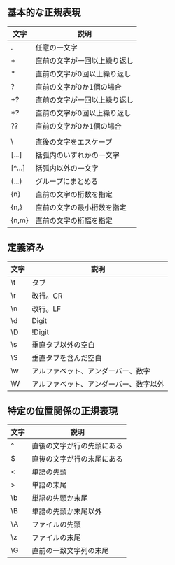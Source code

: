 ## 基本的な正規表現
| 文字 | 説明 |
| -- | -- |
| .        | 任意の一文字 |
| +        | 直前の文字が一回以上繰り返し |
| *        | 直前の文字が0回以上繰り返し |
| ?        | 直前の文字が0か1個の場合 |
| +?       | 直前の文字が一回以上繰り返し |
| *?       | 直前の文字が0回以上繰り返し |
| ??       | 直前の文字が0か1個の場合 |
| |        | OR演算子 |
| \        | 直後の文字をエスケープ |
| [...]    | 括弧内のいずれかの一文字 |
| [^...]   | 括弧内以外の一文字 |
| (...)    | グループにまとめる |
| {n}      | 直前の文字の桁数を指定 |
| {n,}     | 直前の文字の最小桁数を指定 |
| {n,m}    | 直前の文字の桁幅を指定 |

## 定義済み
| 文字 | 説明 |
| -- | -- |
| \t       | タブ |
| \r       | 改行。CR |
| \n       | 改行。LF |
| \d       | Digit |
| \D       | !Digit |
| \s       | 垂直タブ以外の空白 |
| \S       | 垂直タブを含んだ空白 |
| \w       | アルファベット、アンダーバー、数字 |
| \W       | アルファベット、アンダーバー、数字以外 |

## 特定の位置関係の正規表現
| 文字 | 説明 |
| -- | -- |
| ^        | 直後の文字が行の先頭にある |
| $        | 直後の文字が行の末尾にある |
| \<       | 単語の先頭 |
| \>       | 単語の末尾 |
| \b       | 単語の先頭か末尾 |
| \B       | 単語の先頭か末尾以外 |
| \A       | ファイルの先頭 |
| \z       | ファイルの末尾 |
| \G       | 直前の一致文字列の末尾 |


